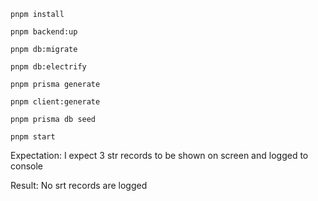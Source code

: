 ```
pnpm install

pnpm backend:up

pnpm db:migrate

pnpm db:electrify

pnpm prisma generate

pnpm client:generate

pnpm prisma db seed

pnpm start
```

Expectation: I expect 3 str records to be shown on screen and logged to console

Result: No srt records are logged
